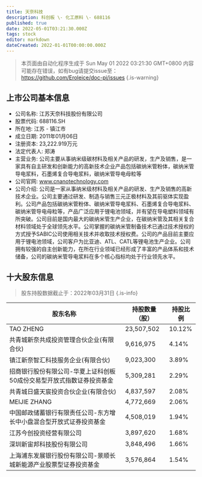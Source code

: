 ```yaml
---
title: 天奈科技
description: 科创板 \- 化工原料 \- 688116
published: true
date: 2022-05-01T03:21:30.000Z
tags: stock
editor: markdown
dateCreated: 2022-01-01T00:00:00.000Z
---
```


> 本页面由自动化程序生成于 Sun May 01 2022 03:21:30 GMT+0800
> 内容可能存在错误，如有bug请提交issue至：https://github.com/Eroleice/doc-pi/issues
{.is-warning}

## 上市公司基本信息
- 公司名称: 江苏天奈科技股份有限公司
- 股票代码: 688116.SH
- 所在地: 江苏 - 镇江市
- 成立日期: 2011年01月06日
- 注册资本: 23,222.919万元
- 法定代表人: 郑涛
- 主营业务: 公司主要从事纳米级碳材料及相关产品的研发，生产及销售，是一家具有自主研发和创新能力的高新技术企业产品包括碳纳米管粉体，碳纳米管导电浆料，石墨烯复合导电浆料，碳纳米管导电母粒等
- 公司官网: www.cnanotechnology.com
- 公司介绍: 公司是一家从事纳米级材料及相关产品的研发、生产及销售的高新技术企业。公司主要通过研发、制造与销售三元正极材料及其前驱体实现盈利。公司产品包括碳纳米管粉体、碳纳米管导电浆料、石墨烯复合导电浆料、碳纳米管导电母粒等，产品广泛应用于锂电池领域，并有望在导电塑料领域有所突破。公司目前是国内最大的碳纳米管生产企业，在碳纳米管及其相关复合材料领域处于全球领先水平。公司掌握的碳纳米管制备技术已通过技术授权的方式授予SABIC公司使用相关技术并收取技术授权费。公司的产品目前主要应用于锂电池领域，公司客户为比亚迪、ATL、CATL等锂电池生产企业。公司拥有较强的自主创新能力，在所在行业领域已经形成了丰富的产品体系和技术储备，公司的碳纳米管导电浆料在多个核心指标均处于行业领先水平。


## 十大股东信息
> 股东持股数据截止于：2022年03月31日
{.is-info}

| 股东名称 | 持股数量（股） | 持股比例 |
| --- | --- | --- |
| TAO ZHENG | 23,507,502 | 10.12% |
| 共青城新奈共成投资管理合伙企业(有限合伙) | 9,616,975 | 4.14% |
| 镇江新奈智汇科技服务企业(有限合伙) | 9,023,300 | 3.89% |
| 招商银行股份有限公司-华夏上证科创板50成份交易型开放式指数证券投资基金 | 5,309,281 | 2.29% |
| 共青城日盛天宸投资合伙企业(有限合伙) | 4,837,597 | 2.08% |
| MEIJIE ZHANG | 4,772,669 | 2.06% |
| 中国邮政储蓄银行有限责任公司-东方增长中小盘混合型开放式证券投资基金 | 4,508,019 | 1.94% |
| 江苏今创投资经营有限公司 | 3,897,620 | 1.68% |
| 深圳新宙邦科技股份有限公司 | 3,848,496 | 1.66% |
| 上海浦东发展银行股份有限公司-景顺长城新能源产业股票型证券投资基金 | 3,576,864 | 1.54% |




